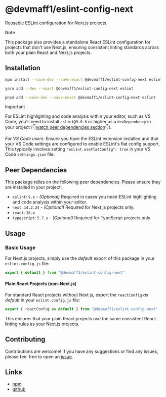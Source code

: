 # @devmaff1/eslint-config-next

Reusable ESLint configuration for Next.js projects.

> [!NOTE]
> This package also provides a standalone React ESLint configuration for projects that don't use Next.js, ensuring consistent linting standards across both your plain React and Next.js projects.

## Installation

```bash
npm install --save-dev --save-exact @devmaff1/eslint-config-next eslint
```

```bash
yarn add --dev --exact @devmaff1/eslint-config-next eslint
```

```bash
pnpm add --save-dev --save-exact @devmaff1/eslint-config-next eslint
```

> [!IMPORTANT]
> For ESLint highlighting and code analysis within your editor, such as VS Code, you'll need to install `eslint@9.0.0` or higher as a `devDependency` in your project (👇[watch peer dependencies section](#peer-dependencies)👇).
>
> _For VS Code users:_ Ensure you have the ESLint extension installed and that your VS Code settings are configured to enable ESLint's flat config support. This typically involves setting `"eslint.useFlatConfig": true` in your VS Code `settings.json` file.

## Peer Dependencies

This package relies on the following peer dependencies. Please ensure they are installed in your project:

- `eslint`: `9.x` - _(Optional)_ Required in cases you need ESLint highlighting and code analysis within your editor.
- `next`: `14.2.24` - _(Optional)_ Required for Next.js projects only.
- `react`: `18.x`
- `typescript`: `5.7.x` - _(Optional)_ Required for TypeScript projects only.

## Usage

### Basic Usage

For Next.js projects, simply use the _default_ export of this package in your `eslint.config.js` file:

```js
export { default } from "@devmaff1/eslint-config-next"
```

#### Plain React Projects (non-Next.js)

For standard React projects without Next.js, export the `reactConfig` _as default_ in your `eslint.config.js` file:

```js
export { reactConfig as default } from "@devmaff1/eslint-config-next"
```

This ensures that your plain React projects use the same consistent React linting rules as your Next.js projects.

## Contributing

Contributions are welcome! If you have any suggestions or find any issues, please feel free to open an [issue](https://github.com/DevMaffi/eslint-config-next/issues).

## Links

- [npm](https://www.npmjs.com/package/@devmaff1/eslint-config-next)
- [github](https://github.com/DevMaffi/eslint-config-next)
